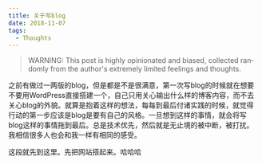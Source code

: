 ```yaml
---
title: 关于写blog
date: 2018-11-07
tags:
  - Thoughts
---
```


<div lang="en">

> WARNING: This post is highly opinionated and biased, collected randomly from the author's extremely limited feelings and thoughts.

</div>

之前有做过一两版的blog，但是都是不是很满意，第一次写blog的时候就在想要不要用WordPress直接搭建一个，自己只用关心输出什么样的博客内容，而不去关心blog的外貌。就算是抱着这样的想法，每每到最后付诸实践的时候，就觉得行动的第一步应该是blog是要有自己的风格。一旦想到这样的事情，就会将写blog这样的事情拖到最后。总是技术优先，然后就是无止境的被中断，被打扰。我相信很多人也会和我一样有相同的感受。

这段就先到这里。先把网站搭起来。哈哈哈
